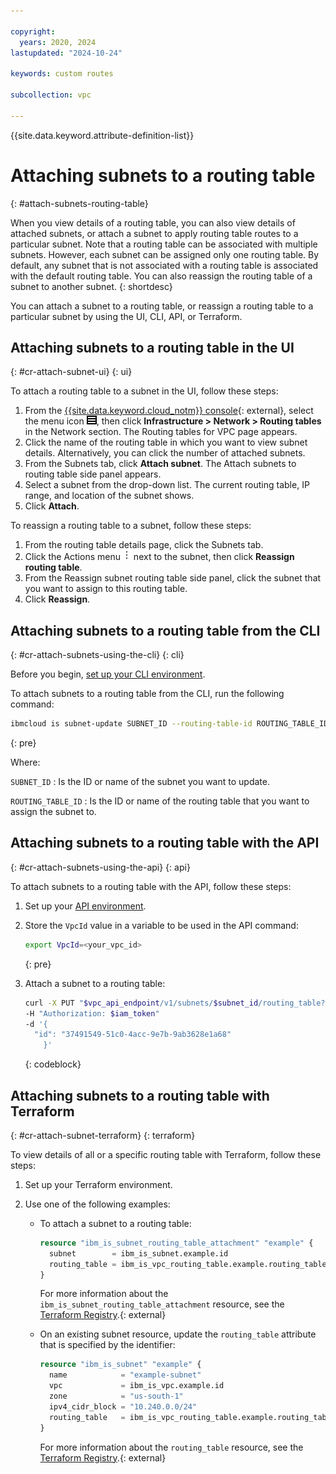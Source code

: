 ```yaml
---

copyright:
  years: 2020, 2024
lastupdated: "2024-10-24"

keywords: custom routes

subcollection: vpc

---
```


{{site.data.keyword.attribute-definition-list}}

# Attaching subnets to a routing table
{: #attach-subnets-routing-table}

When you view details of a routing table, you can also view details of attached subnets, or attach a subnet to apply routing table routes to a particular subnet. Note that a routing table can be associated with multiple subnets. However, each subnet can be assigned only one routing table.
By default, any subnet that is not associated with a routing table is associated with the default routing table. You can also reassign the routing table of a subnet to another subnet.
{: shortdesc}

You can attach a subnet to a routing table, or reassign a routing table to a particular subnet by using the UI, CLI, API, or Terraform.

## Attaching subnets to a routing table in the UI
{: #cr-attach-subnet-ui}
{: ui}

To attach a routing table to a subnet in the UI, follow these steps:

1. From the [{{site.data.keyword.cloud_notm}} console](/login){: external}, select the menu icon ![Navigation menu](images/menu_icon.png), then click **Infrastructure > Network > Routing tables** in the Network section. The Routing tables for VPC page appears.
1. Click the name of the routing table in which you want to view subnet details. Alternatively, you can click the number of attached subnets.
1. From the Subnets tab, click **Attach subnet**. The Attach subnets to routing table side panel appears.
1. Select a subnet from the drop-down list. The current routing table, IP range, and location of the subnet shows.
1. Click **Attach**.

To reassign a routing table to a subnet, follow these steps:

1. From the routing table details page, click the Subnets tab.
1. Click the Actions menu ![Actions menu](images/overflow.png) next to the subnet, then click **Reassign routing table**.
1. From the Reassign subnet routing table side panel, click the subnet that you want to assign to this routing table.
1. Click **Reassign**.

## Attaching subnets to a routing table from the CLI
{: #cr-attach-subnets-using-the-cli}
{: cli}

Before you begin, [set up your CLI environment](/docs/vpc?topic=vpc-set-up-environment&interface=cli).

To attach subnets to a routing table from the CLI, run the following command:

```sh
ibmcloud is subnet-update SUBNET_ID --routing-table-id ROUTING_TABLE_ID
```
{: pre}

Where:

`SUBNET_ID`
:   Is the ID or name of the subnet you want to update.

`ROUTING_TABLE_ID`
:   Is the ID or name of the routing table that you want to assign the subnet to.

## Attaching subnets to a routing table with the API
{: #cr-attach-subnets-using-the-api}
{: api}

To attach subnets to a routing table with the API, follow these steps:

1. Set up your [API environment](/docs/vpc?topic=vpc-set-up-environment#api-prerequisites-setup).
1. Store the `VpcId` value in a variable to be used in the API command:

    ```sh
    export VpcId=<your_vpc_id>
    ```
    {: pre}

1. Attach a subnet to a routing table:

    ```sh
    curl -X PUT "$vpc_api_endpoint/v1/subnets/$subnet_id/routing_table?version=$api_version&generation=2"
    -H "Authorization: $iam_token"
    -d '{
      "id": "37491549-51c0-4acc-9e7b-9ab3628e1a68"
        }'
    ```
    {: codeblock}

## Attaching subnets to a routing table with Terraform
{: #cr-attach-subnet-terraform}
{: terraform}

To view details of all or a specific routing table with Terraform, follow these steps:

1. Set up your Terraform environment.
1. Use one of the following examples:

   * To attach a subnet to a routing table:

      ```terraform
      resource "ibm_is_subnet_routing_table_attachment" "example" {
        subnet        = ibm_is_subnet.example.id
        routing_table = ibm_is_vpc_routing_table.example.routing_table
      }
      ```

      For more information about the `ibm_is_subnet_routing_table_attachment` resource, see the [Terraform Registry](https://registry.terraform.io/providers/IBM-Cloud/ibm/latest/docs/resources/is_subnet_routing_table_attachment).{: external}

   * On an existing subnet resource, update the `routing_table` attribute that is specified by the identifier:

      ```terraform
      resource "ibm_is_subnet" "example" {
        name            = "example-subnet"
        vpc             = ibm_is_vpc.example.id
        zone            = "us-south-1"
        ipv4_cidr_block = "10.240.0.0/24"
        routing_table   = ibm_is_vpc_routing_table.example.routing_table
      }
      ```

      For more information about the `routing_table` resource, see the [Terraform Registry](https://registry.terraform.io/providers/IBM-Cloud/ibm/latest/docs/resources/is_subnet#routing_table).{: external}
